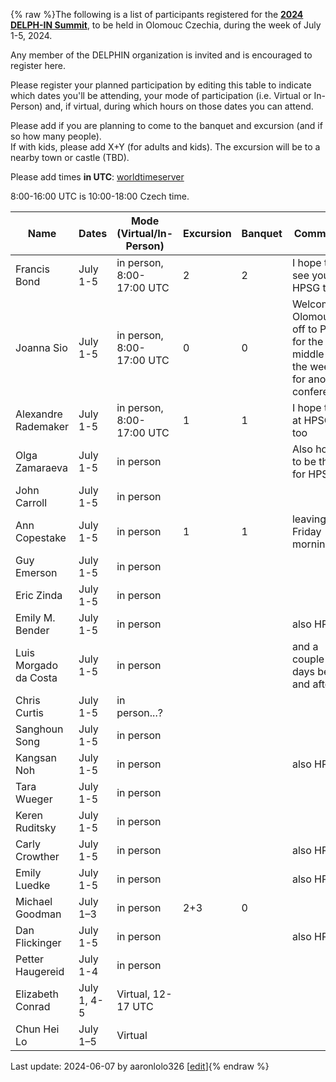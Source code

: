 {% raw %}The following is a list of participants registered for the [**2024 DELPH-IN Summit**](https://delph-in.github.io/docs/summits/OlomoucTop), to be held in Olomouc Czechia, during the week of July 1-5, 2024. 

Any member of the DELPHIN organization is invited and is encouraged to register here.

Please register your planned participation by editing this table to indicate which dates you'll
be attending, your mode of participation (i.e. Virtual or In-Person) and, if virtual, during which hours on those dates you can attend.

Please add if you are planning to come to the banquet and excursion (and if so how many people).\
If with kids, please add X+Y (for adults and kids).
The excursion will be to a nearby town or castle (TBD).

Please add times **in UTC**:
[worldtimeserver](https://www.worldtimeserver.com/meeting-planner-times.aspx?Day=1&Mon=7&Y=2024&L0=UTC&L1=CZ&L2=SG&L3=BR-RJ&L4=US-WA&L5=&L6=&L7=)

8:00-16:00 UTC is 10:00-18:00 Czech time.

| Name | Dates | Mode (Virtual/In-Person) | Excursion | Banquet | Comments |
-------|------ | ----- | ---------|---------|---------|
|Francis Bond|July 1-5 | in person, 8:00-17:00 UTC |2|2|I hope to see you at HPSG too|
|Joanna Sio|July 1-5 | in person, 8:00-17:00 UTC |0|0|Welcome to Olomouc, off to Paris for the middle of the week for another conference!|
|Alexandre Rademaker|July 1-5 | in person, 8:00-17:00 UTC |1|1|I hope to be at HPSG too|
|Olga Zamaraeva|July 1-5 | in person ||| Also hope to be there for HPSG|
|John Carroll|July 1-5 | in person ||| |
|Ann Copestake|July 1-5 | in person |1|1|leaving Friday morning|
|Guy Emerson|July 1-5|in person||||
|Eric Zinda|July 1-5|in person||||
|Emily M. Bender|July 1-5|in person ||| also HPSG! |
|Luis Morgado da Costa|July 1-5|in person ||| and a couple days before and after |
|Chris Curtis|July 1-5|in person...?||||
|Sanghoun Song|July 1-5|in person||||
|Kangsan Noh|July 1-5|in person ||| also HPSG |
|Tara Wueger|July 1-5|in person||||
|Keren Ruditsky|July 1-5|in person||||
|Carly Crowther|July 1-5|in person||| also HPSG |
|Emily Luedke|July 1-5|in person||| also HPSG |
|Michael Goodman|July 1&ndash;3|in person|2+3|0||
|Dan Flickinger|July 1-5|in person|||also HPSG |
|Petter Haugereid|July 1-4|in person|||
|Elizabeth Conrad|July 1, 4-5|Virtual, 12-17 UTC||||
|Chun Hei Lo|July 1&ndash;5|Virtual||||

Last update: 2024-06-07 by aaronlolo326 [[edit](https://github.com/delph-in/docs/wiki/OlomoucParticipants/_edit)]{% endraw %}